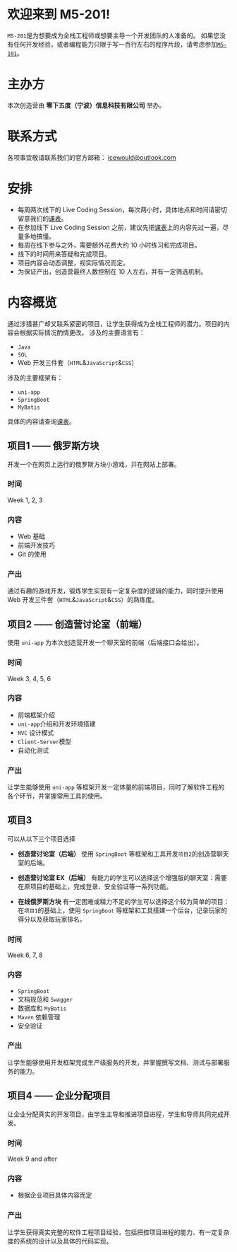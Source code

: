 # 欢迎来到 M5-201!
`M5-201`是为想要成为全栈工程师或想要主导一个开发团队的人准备的。
如果您没有任何开发经验，或者编程能力只限于写一百行左右的程序片段，请考虑参加[`M5-101`](https://paulcccccch.github.io/m5-101)。

# 主办方
本次创造营由 **零下五度（宁波）信息科技有限公司** 举办。

# 联系方式
各项事宜敬请联系我们的官方邮箱： icewould@outlook.com


# 安排
- 每周两次线下的 Live Coding Session，每次两小时，具体地点和时间请密切留意我们的[课表](https://paulcccccch.github.io/m5-201/content/schedule)。
- 在参加线下 Live Coding Session 之前，建议先把[课表](https://paulcccccch.github.io/m5-201/content/schedule)上的内容先过一遍，尽量多地搞懂。
- 每周在线下参与之外，需要额外花费大约 10 小时练习和完成项目。
- 线下的时间用来答疑和完成项目。
- 项目内容会动态调整，视实际情况而定。
- 为保证产出，创造营最终人数控制在 10 人左右，并有一定筛选机制。

# 内容概览
通过涉猎甚广却又联系紧密的项目，让学生获得成为全栈工程师的潜力。项目的内容会根据实际情况酌情更改。
涉及的主要语言有：

- `Java`  
- `SQL`
- Web 开发三件套（`HTML`&`JavaScript`&`CSS`）

涉及的主要框架有：  

- `uni-app`
- `SpringBoot`
- `MyBatis`

具体的内容请查询[课表](https://paulcccccch.github.io/m5-201/content/schedule)。

## 项目1 —— 俄罗斯方块
开发一个在网页上运行的俄罗斯方块小游戏，并在网站上部署。  

### 时间
Week 1, 2, 3

### 内容
- Web 基础
- 前端开发技巧
- Git 的使用

### 产出
通过有趣的游戏开发，锻炼学生实现有一定复杂度的逻辑的能力，同时提升使用 Web 开发三件套（`HTML`&`JavaScript`&`CSS`）的熟练度。

## 项目2 —— 创造营讨论室（前端）
使用 `uni-app` 为本次创造营开发一个聊天室的前端（后端接口会给出）。  

### 时间
Week 3, 4, 5, 6

### 内容
- 前端框架介绍
- `uni-app`介绍和开发环境搭建
- `MVC` 设计模式
- `Client-Server`模型
- 自动化测试

### 产出
让学生能够使用 `uni-app` 等框架开发一定体量的前端项目，同时了解软件工程的各个环节，并掌握常用工具的使用。

## 项目3 
可以从以下三个项目选择

- **创造营讨论室（后端）**
使用 `SpringBoot` 等框架和工具开发`项目2`的创造营聊天室的后端。

- **创造营讨论室 EX（后端）**
有能力的学生可以选择这个增强版的聊天室：需要在原项目的基础上，完成登录、安全验证等一系列功能。

- **在线俄罗斯方块**
有一定困难或精力不足的学生可以选择这个较为简单的项目：在`项目1`的基础上，使用 `SpringBoot` 等框架和工具搭建一个后台，记录玩家的得分以及获取玩家排名。  

### 时间
Week 6, 7, 8

### 内容
- `SpringBoot`
- 文档规范和 `Swagger`
- 数据库和 `MyBatis`
- `Maven` 依赖管理
- 安全验证

### 产出
让学生能够使用开发框架完成生产级服务的开发，并掌握撰写文档、测试与部署服务的能力。

## 项目4 —— 企业分配项目
让企业分配真实的开发项目，由学生主导和推进项目进程，学生和导师共同完成开发。  

### 时间
Week 9 and after

### 内容
- 根据企业项目具体内容而定

### 产出
让学生获得真实完整的软件工程项目经验，包括把控项目进程的能力、有一定复杂度的系统的设计以及具体的代码实现。
